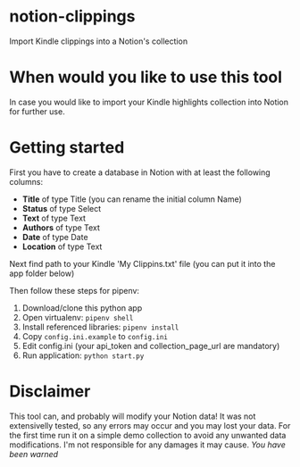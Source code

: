 # notion-clippings
Import Kindle clippings into a Notion's collection

# When would you like to use this tool
In case you would like to import your Kindle highlights collection into Notion for further use.

# Getting started
First you have to create a database in Notion with at least the following columns:
* **Title** of type Title (you can rename the initial column Name)
* **Status** of type Select
* **Text** of type Text
* **Authors** of type Text
* **Date** of type Date
* **Location** of type Text

Next find path to your Kindle 'My Clippins.txt' file (you can put it into the app folder below)

Then follow these steps for pipenv:
1. Download/clone this python app
2. Open virtualenv: <code>pipenv shell</code>
3. Install referenced libraries: <code>pipenv install</code>
4. Copy <code>config.ini.example</code> to <code>config.ini</code>
5. Edit config.ini (your api_token and collection_page_url are mandatory)
6. Run application: <code>python start.py</code>

# Disclaimer
This tool can, and probably will modify your Notion data! It was not extensivelly tested, so any errors may occur and you may lost your data.
For the first time run it on a simple demo collection to avoid any unwanted data modifications.
I'm not responsible for any damages it may cause.
*You have been warned*

